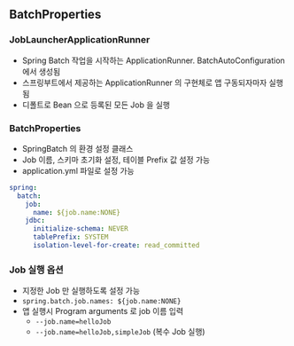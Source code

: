 ## BatchProperties

### JobLauncherApplicationRunner

- Spring Batch 작업을 시작하는 ApplicationRunner. BatchAutoConfiguration 에서 생성됨
- 스프링부트에서 제공하는 ApplicationRunner 의 구현체로 앱 구동되자마자 실행됨
- 디폴트로 Bean 으로 등록된 모든 Job 을 실행

### BatchProperties

- SpringBatch 의 환경 설정 클래스
- Job 이름, 스키마 초기화 설정, 테이블 Prefix 값 설정 가능
- application.yml 파일로 설정 가능

```yaml
spring:
  batch:
    job:
      name: ${job.name:NONE}
    jdbc:
      initialize-schema: NEVER
      tablePrefix: SYSTEM
      isolation-level-for-create: read_committed
```

### Job 실행 옵션

- 지정한 Job 만 실행하도록 설정 가능
- `spring.batch.job.names: ${job.name:NONE}`
- 앱 실행시 Program arguments 로 job 이름 입력
  - `--job.name=helloJob`
  - `--job.name=helloJob,simpleJob` (복수 Job 실행)